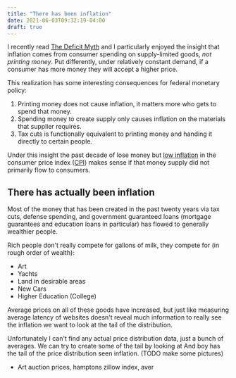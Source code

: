 ```yaml
---
title: "There has been inflation"
date: 2021-06-03T09:32:19-04:00
draft: true
---
```


I recently read [The Deficit Myth](https://www.google.com/books/edition/_/0r7_ygEACAAJ?hl=en)
and I particularly enjoyed the insight that inflation comes from consumer spending
on supply-limited goods, _not printing money_. Put differently, under relatively
constant demand, if a consumer has more money they will accept a higher price.

This realization has some interesting consequences for federal monetary policy:

1. Printing money does not cause inflation, it matters more who gets to spend
   that money.
2. Spending money to create supply only causes inflation on the materials that
   supplier requires.
3. Tax cuts is functionally equivalent to printing money and handing it directly
   to certain people.

Under this insight the past decade of lose money but [low inflation](https://fred.stlouisfed.org/graph/?g=EqRD) in the consumer price index ([CPI](https://www.bls.gov/cpi/)) makes
sense if that money supply did not primarily flow to consumers.

## There has actually been inflation

Most of the money that has been created in the past twenty years via tax cuts,
defense spending, and government guaranteed loans (mortgage guarantees and
education loans in particular) has flowed to generally wealthier people.

Rich people don't really compete for gallons of milk, they compete for (in
rough order of wealth):

* Art
* Yachts
* Land in desirable areas
* New Cars
* Higher Education (College)

Average prices on all of these goods have increased, but just like
measuring average latency of websites doesn't reveal much information to
really see the inflation we want to look at the tail of the distribution.

Unfortunately I can't find any actual price distribution data, just a bunch of
averages. We can try to create some of the tail by looking at 
And boy has the tail of the price distribution seen inflation. 
(TODO make some pictures)
* Art auction prices, hamptons zillow index, aver<F11>
